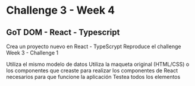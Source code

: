 # Challenge 3 - Week 4

## GoT DOM - React - Typescript

Crea un proyecto nuevo en React - TypeScrypt Reproduce el challenge Week 3 - Challenge 1

Utiliza el mismo modelo de datos
Utiliza la maqueta original (HTML/CSS) o los componentes que creaste para realizar los componentes de React necesarios para que funcione la aplicación
Testea todos los elementos
